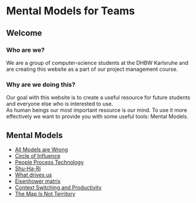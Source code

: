 # Mental Models for Teams

## Welcome

### Who are we?

We are a group of computer-science students at the DHBW Karlsruhe and are creating this website as a part of our project management course.

### Why are we doing this?

Our goal with this website is to create a useful resource for future students and everyone else who is interested to use. <br> As human beings our most important resource is
our mind. To use it more effectively we want to provide you with some useful tools: Mental Models.

## Mental Models

- [All Models are Wrong](https://dhbw-ka-pm.github.io/mentalmodels-for-teams/all-models-are-wrong/all_models_are_wrong.html)
- [Circle of Influence](https://dhbw-ka-pm.github.io/mentalmodels-for-teams/circle_of_influence/circleOfInfluence.html)
- [People Process Technology](https://dhbw-ka-pm.github.io/mentalmodels-for-teams/people_process_technology/people_process_technology.html)
- [Shu-Ha-Ri](https://dhbw-ka-pm.github.io/mentalmodels-for-teams/shu-Ha-Ri/shuHaRiOnePager.html)
- [What drives us](https://dhbw-ka-pm.github.io/mentalmodels-for-teams/what-drives-us/what-drives-us.html)
- [Eisenhower matrix](https://dhbw-ka-pm.github.io/mentalmodels-for-teams/eisenhower_matrix/eisenhower.html)
- [Context Switching and Productivity](https://github.com/dhbw-ka-pm/mentalmodels-for-teams/blob/gh-pages/context-switching/contextSwitching.md)
- [The Map Is Not Territory](https://github.com/dhbw-ka-pm/mentalmodels-for-teams/blob/gh-pages/The_Map_Is_Not_The_Territory/The_Map_Is_Not_The_Territory.md)